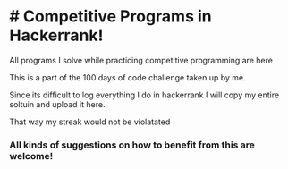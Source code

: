 <h1># Competitive Programs in Hackerrank!</h1>
<p>All programs I solve while practicing competitive programming are here</p>
<p>This is a part of the 100 days of code challenge taken up by me.</p>
<p>Since its difficult to log everything I do in hackerrank I will copy my entire soltuin and upload it here.</p>
<p>That way my streak would not be violatated</p>

<h3>All kinds of suggestions on how to benefit from this are welcome!</h3>
